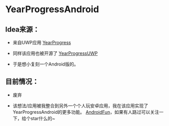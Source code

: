 # YearProgressAndroid

## Idea来源：

* 来自UWP应用 [YearProgress]( https://www.microsoft.com/store/productId/9PDQ5MLJFVSX)

* 同样该应用也被开源了 [YearProgressUWP](https://github.com/colinkiama/YearProgressUWP)

* 于是想小复刻一个Android版的。

## 目前情况：

* 废弃

* 该想法/应用被我整合到另外一个个人玩安卓应用，我在该应用实现了YearProgressAndroid的更多功能。 [AndroidFun](https://github.com/SeaLynn0/AndroidFun)，如果有人路过可以关注一下，给个star什么的~

